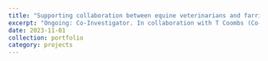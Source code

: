 ```yaml
---
title: "Supporting collaboration between equine veterinarians and farriers for equine well-being"
excerpt: "Ongoing: Co-Investigator. In collaboration with T Coombs (Co-I, SRUC), B Lancaster (Co-I, Edinburgh) and J Florio (Researcher)"
date: 2023-11-01
collection: portfolio
category: projects
---
```

 
